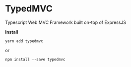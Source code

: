 # TypedMVC
Typescript Web MVC Framework built on-top of ExpressJS

**Install**

`yarn add typedmvc`

or

`npm install --save typedmvc`
